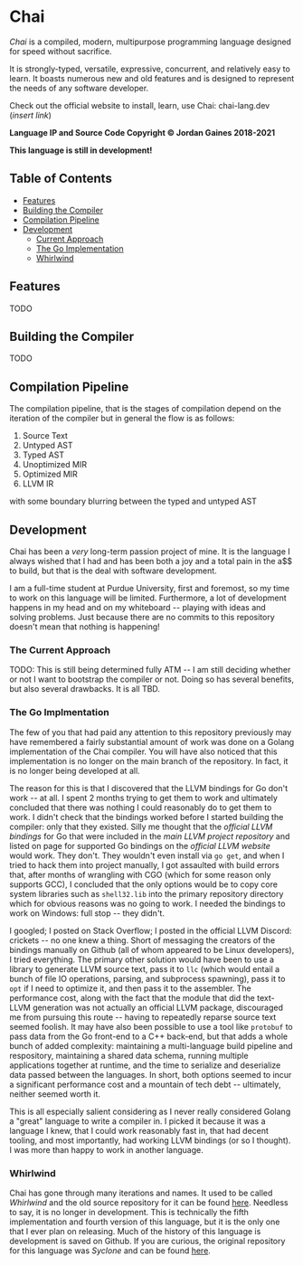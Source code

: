 # Chai

*Chai* is a compiled, modern, multipurpose programming language designed for
speed without sacrifice.

It is strongly-typed, versatile, expressive, concurrent, and relatively easy to
learn. It boasts numerous new and old features and is designed to represent the
needs of any software developer.

Check out the official website to install, learn, use Chai: chai-lang.dev
(*insert link*)

**Language IP and Source Code Copyright &copy; Jordan Gaines 2018-2021**

**This language is still in development!**

## Table of Contents

- [Features](#features)
- [Building the Compiler](#building)
- [Compilation Pipeline](#pipeline)
- [Development](#development)
  * [Current Approach](#current-approach)
  * [The Go Implementation](#go-impl)
  * [Whirlwind](#whirlwind)

## <a name="features"> Features

TODO

## <a name="building"> Building the Compiler

TODO

## <a name="pipeline"> Compilation Pipeline

The compilation pipeline, that is the stages of compilation depend on the
iteration of the compiler but in general the flow is as follows:

1. Source Text
2. Untyped AST
3. Typed AST
4. Unoptimized MIR
5. Optimized MIR
6. LLVM IR

with some boundary blurring between the typed and untyped AST

## <a name="development"> Development

Chai has been a *very* long-term passion project of mine.  It is the language I
always wished that I had and has been both a joy and a total pain in the a$$ to
build, but that is the deal with software development.

I am a full-time student at Purdue University, first and foremost, so my time to
work on this language will be limited.  Furthermore, a lot of development
happens in my head and on my whiteboard -- playing with ideas and solving
problems. Just because there are no commits to this repository doesn't mean that
nothing is happening!

### <a name="current-approach"> The Current Approach

TODO: This is still being determined fully ATM -- I am still deciding whether or
not I want to bootstrap the compiler or not.  Doing so has several benefits, but
also several drawbacks.  It is all TBD.

### <a name="go-impl"> The Go Implmentation

The few of you that had paid any attention to this repository previously may
have remembered a fairly substantial amount of work was done on a Golang
implementation of the Chai compiler.  You will have also noticed that this
implementation is no longer on the main branch of the repository.  In fact, it
is no longer being developed at all.

The reason for this is that I discovered that the LLVM bindings for Go don't
work -- at all.  I spent 2 months trying to get them to work and ultimately
concluded that there was nothing I could reasonably do to get them to work. I
didn't check that the bindings worked before I started building the compiler:
only that they existed.  Silly me thought that the *official LLVM bindings* for
Go that were included in the *main LLVM project repository* and listed on page
for supported Go bindings on the *official LLVM website* would work. They don't.
They wouldn't even install via `go get`, and when I tried to hack them into
project manually, I got assaulted with build errors that, after months of
wrangling with CGO (which for some reason only supports GCC), I concluded that
the only options would be to copy core system libraries such as `shell32.lib`
into the primary repository directory which for obvious reasons was no going to
work.  I needed the bindings to work on Windows: full stop -- they didn't.

I googled; I posted on Stack Overflow; I posted in the official LLVM Discord:
crickets -- no one knew a thing.  Short of messaging the creators of the
bindings manually on Github (all of whom appeared to be Linux developers), I
tried everything.  The primary other solution would have been to use a library to
generate LLVM source text, pass it to `llc` (which would entail a bunch of file
IO operations, parsing, and subprocess spawning), pass it to `opt` if I need to
optimize it, and then pass it to the assembler.  The performance cost, along
with the fact that the module that did the text-LLVM generation was not actually
an official LLVM package, discouraged me from pursuing this route -- having to
repeatedly reparse source text seemed foolish.  It may have also been possible
to use a tool like `protobuf` to pass data from the Go front-end to a C++
back-end, but that adds a whole bunch of added complexity: maintaining a
multi-language build pipeline and respository, maintaining a shared data schema,
running multiple applications together at runtime, and the time to serialize and
deserialize data passed between the languages.  In short, both options seemed
to incur a significant performance cost and a mountain of tech debt -- ultimately,
neither seemed worth it.  

This is all especially salient considering as I never really considered Golang a
"great" language to write a compiler in.  I picked it because it was a language
I knew, that I could work reasonably fast in, that had decent tooling, and most
importantly, had working LLVM bindings (or so I thought).  I was more than happy
to work in another language.  

### <a name="whirlwind"> Whirlwind

Chai has gone through many iterations and names.  It used to be called
*Whirlwind* and the old source repository for it can be found
[here](https://github.com/ComedicChimera/whirlwind).  Needless to say, it is no
longer in development.  This is technically the fifth implementation and fourth
version of this language, but it is the only one that I ever plan on releasing.
Much of the history of this language is development is saved on Github.  If you
are curious, the original repository for this language was *Syclone* and can be
found [here](https://github.com/ComedicChimera/SyClone).